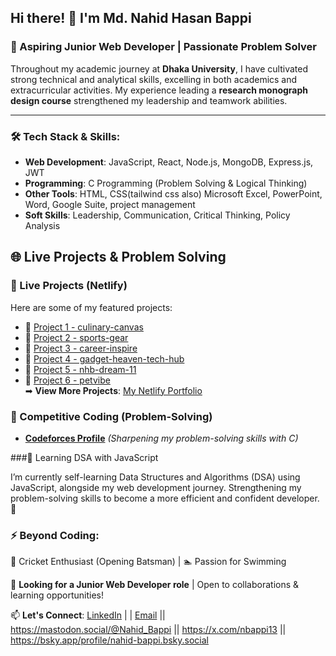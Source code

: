 ## Hi there! 👋 I'm Md. Nahid Hasan Bappi

### 🚀 Aspiring Junior Web Developer | Passionate Problem Solver

Throughout my academic journey at **Dhaka University**, I have cultivated strong technical and analytical skills, excelling in both academics and extracurricular activities. My experience leading a **research monograph design course** strengthened my leadership and teamwork abilities.

---

### 🛠 Tech Stack & Skills:
- **Web Development**: JavaScript, React, Node.js, MongoDB, Express.js, JWT  
- **Programming**: C Programming (Problem Solving & Logical Thinking)  
- **Other Tools**: HTML, CSS(tailwind css also) Microsoft Excel, PowerPoint, Word, Google Suite, project management 
- **Soft Skills**: Leadership, Communication, Critical Thinking, Policy Analysis  


## 🌐 Live Projects & Problem Solving

### 🚀 Live Projects (Netlify)
Here are some of my featured projects:  
- 🔹 [Project 1 - culinary-canvas](https://culinary-canvas-kitchen.netlify.app/)
- 🔹 [Project 2 - sports-gear](https://sports-gear.netlify.app/) 
- 🔹 [Project 3 - career-inspire](https://career-inspire.netlify.app/)  
- 🔹 [Project 4 - gadget-heaven-tech-hub](https://gadget-heaven-tech-hub.netlify.app/)  
- 🔹 [Project 5 - nhb-dream-11](https://nhb-dream-11.netlify.app/)  
- 🔹 [Project 6 - petvibe](https://petvibe.netlify.app/)  
➡ **View More Projects**: [My Netlify Portfolio](https://app.netlify.com/teams/nbappi13/sites)  

### 🔢 Competitive Coding (Problem-Solving)
- **[Codeforces Profile](https://codeforces.com/profile/nahidbappi13)** _(Sharpening my problem-solving skills with C)_

###📘 Learning DSA with JavaScript

I’m currently self-learning Data Structures and Algorithms (DSA) using JavaScript, alongside my web development journey. Strengthening my problem-solving skills to become a more efficient and confident developer. 🚀


### ⚡ Beyond Coding:
🏏 Cricket Enthusiast (Opening Batsman) | 🏊 Passion for Swimming  

📌 **Looking for a Junior Web Developer role** | Open to collaborations & learning opportunities!  

📫 **Let's Connect**: [LinkedIn](https://www.linkedin.com/in/nahid-bappi/) | | [Email](nahidbappi13@gmail.com) || https://mastodon.social/@Nahid_Bappi || https://x.com/nbappi13 || https://bsky.app/profile/nahid-bappi.bsky.social 
